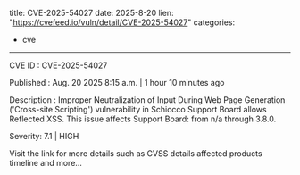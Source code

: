  
title: CVE-2025-54027
date: 2025-8-20
lien: "https://cvefeed.io/vuln/detail/CVE-2025-54027"
categories:
  - cve
---

CVE ID : CVE-2025-54027

Published :  Aug. 20
2025
8:15 a.m. | 1 hour
10 minutes ago

Description : Improper Neutralization of Input During Web Page Generation ('Cross-site Scripting') vulnerability in Schiocco Support Board allows Reflected XSS. This issue affects Support Board: from n/a through 3.8.0.

Severity: 7.1 | HIGH

Visit the link for more details
such as CVSS details
affected products
timeline
and more...
